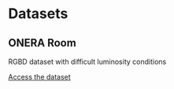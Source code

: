 # Datasets

## ONERA Room
RGBD dataset with difficult luminosity conditions

[Access the dataset](http://jorisguerry.fr/onera-room/)
